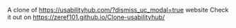 A clone of https://usabilityhub.com/?dismiss_uc_modal=true website
Check it out on https://zeref101.github.io/Clone-usabilityhub/
